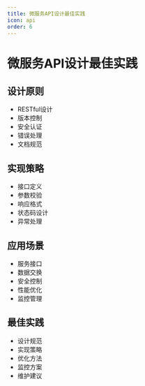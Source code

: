 ```yaml
---
title: 微服务API设计最佳实践
icon: api
order: 6
---
```


# 微服务API设计最佳实践

## 设计原则
- RESTful设计
- 版本控制
- 安全认证
- 错误处理
- 文档规范

## 实现策略
- 接口定义
- 参数校验
- 响应格式
- 状态码设计
- 异常处理

## 应用场景
- 服务接口
- 数据交换
- 安全控制
- 性能优化
- 监控管理

## 最佳实践
- 设计规范
- 实现策略
- 优化方法
- 监控方案
- 维护建议
